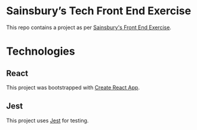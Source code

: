 # Sainsbury’s Tech Front End Exercise

This repo contains a project as per [Sainsbury's Front End Exercise](https://jsainsburyplc.github.io/front-end-test/).

# Technologies

## React

This project was bootstrapped with [Create React App](https://github.com/facebook/create-react-app).

## Jest

This project uses [Jest](https://jestjs.io/) for testing.
